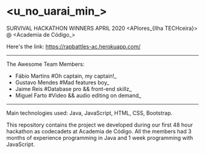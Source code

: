 # <u_no_uarai_min_>

SURVIVAL HACKATHON WINNERS APRIL 2020 <APIores_{Ilha TECHceira}> @ <Academia de Código_>

Here's the link: https://rapbattles-ac.herokuapp.com/

------------------------------------------------------------------------------------------------------------------------------

The Awesome Team Members:

  - Fábio Martins #Oh captain, my captain!_
  - Gustavo Mendes #Mad features boy_
  - Jaime Reis #Database pro && front-end skillz_
  - Miguel Farto #Video && audio editing on demand_
  
------------------------------------------------------------------------------------------------------------------------------
  
Main technologies used: Java, JavaScript, HTML, CSS, Bootstrap.


This repository contains the project we developed during our first 48 hour hackathon as codecadets at Academia de Código.
All the members had 3 months of experience programming in Java and 1 week programming with JavaScript.
